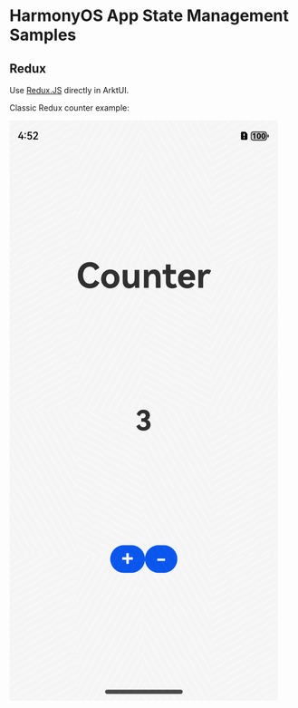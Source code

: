 # HarmonyOS App State Management Samples

## Redux

Use [Redux.JS](redux.js.org) directly in ArktUI.

Classic Redux counter example:

![counter app screenshot](images/HMOS_redux_counter_screenshot.png)
